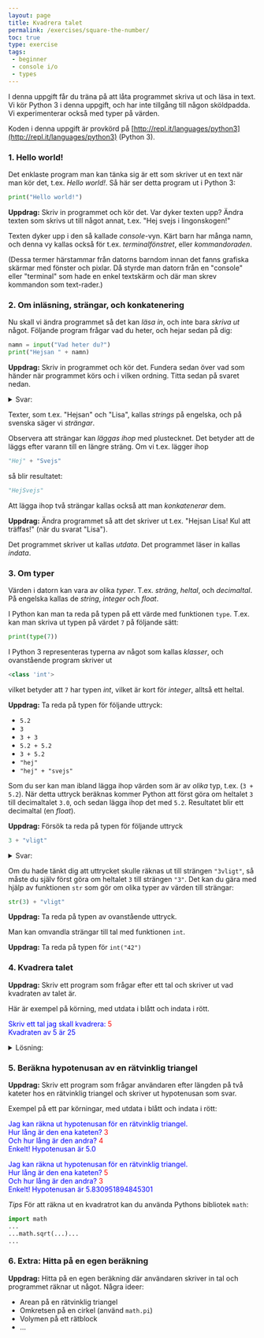 ```yaml
---
layout: page
title: Kvadrera talet
permalink: /exercises/square-the-number/
toc: true
type: exercise
tags:
 - beginner
 - console i/o
 - types
---
```

I denna uppgift får du träna på att låta programmet skriva ut och läsa in text. Vi kör Python 3 i denna uppgift, och har inte tillgång till någon sköldpadda. Vi experimenterar också med typer på värden.

Koden i denna uppgift är provkörd på [http://repl.it/languages/python3](http://repl.it/languages/python3) (Python 3).

### 1. Hello world!

Det enklaste program man kan tänka sig är ett som skriver ut en text när man kör det, t.ex. *Hello world!*. Så här ser detta program ut i Python 3:

```python
print("Hello world!")
```

**Uppdrag:** Skriv in programmet och kör det. Var dyker texten upp? Ändra texten som skrivs ut till något annat, t.ex. "Hej svejs i lingonskogen!"

Texten dyker upp i den så kallade *console*-vyn. Kärt barn har många namn, och denna vy kallas också för t.ex. *terminalfönstret*, eller *kommandoraden*.

(Dessa termer härstammar från datorns barndom innan det fanns grafiska skärmar med fönster och pixlar. Då styrde man datorn från en "console" eller "terminal" som hade en enkel textskärm och där man skrev kommandon som text-rader.)

### 2. Om inläsning, strängar, och konkatenering

Nu skall vi ändra programmet så det kan *läsa in*, och inte bara *skriva ut* något. Följande program frågar vad du heter, och hejar sedan på dig:

```python
namn = input("Vad heter du?")
print("Hejsan " + namn)
```
**Uppdrag:** Skriv in programmet och kör det. Fundera sedan över vad som händer när programmet körs och i vilken ordning. Titta sedan på svaret nedan.


<details>
<summary markdown="span">
Svar:
</summary>
<ol>
<li>Programmet skriver ut texten "Vad heter du?" och väntar på svar.
<li>Användaren skriver in ett svar, t.ex. "Lisa", och trycker på return.
<li>Programmet fortsätter köra och lagrar svaret ("Lisa") i variabeln <i>namn</i>.
<li>Programmet lägger ihop texten "Hejsan " med texten i variabeln <i>namn</i> till den längre texten: "Hejsan Lisa"
<li>Programmet skriver ut den längre texten, "Hejsan Lisa".
</ol>
</details>

Texter, som t.ex. "Hejsan" och "Lisa", kallas *strings* på engelska, och på svenska säger vi *strängar*.

Observera att strängar kan *läggas ihop* med plustecknet. Det betyder att de läggs efter varann till en längre sträng. Om vi t.ex. lägger ihop
```python
"Hej" + "Svejs"
```
så blir resultatet:
```python
"HejSvejs"
```

Att lägga ihop två strängar kallas också att man *konkatenerar* dem.

**Uppdrag:** Ändra programmet så att det skriver ut t.ex. "Hejsan Lisa! Kul att träffas!" (när du svarat "Lisa").

Det programmet skriver ut kallas *utdata*. Det programmet läser in kallas *indata*.

### 3. Om typer

Värden i datorn kan vara av olika *typer*. T.ex. *sträng*, *heltal*, och *decimaltal*. På engelska kallas de *string*, *integer* och *float*.

I Python kan man ta reda på typen på ett värde med funktionen `type`. T.ex. kan man skriva ut typen på värdet `7` på följande sätt:

```python
print(type(7))
```

I Python 3 representeras typerna av något som kallas *klasser*, och ovanstående program skriver ut

```python
<class 'int'>
```

vilket betyder att `7` har typen *int*, vilket är kort för *integer*, alltså ett heltal.

**Uppdrag:** Ta reda på typen för följande uttryck:
  * `5.2`
  * `3`
  * `3 + 3`
  * `5.2 + 5.2`
  * `3 + 5.2`
  * `"hej"`
  * `"hej" + "svejs"`

Som du ser kan man ibland lägga ihop värden som är av *olika* typ, t.ex. (`3 + 5.2`). När detta uttryck beräknas kommer Python att först göra om heltalet `3` till decimaltalet `3.0`, och sedan lägga ihop det med `5.2`. Resultatet blir ett decimaltal (en *float*).

**Uppdrag:** Försök ta reda på typen för följande uttryck
```python
3 + "vligt"
```
<details>
<summary markdown="span">
Svar:
</summary>
<p>När du försöker köra ett program med ovanstående uttryck i Python 3 så får du följande fel:
<pre>
TypeError: unsupported operand type(s) for +: 'int' and 'str'
</pre>
Det betyder alltså att Python 3 <i>inte</i> stödjer att man lägger ihop heltal med strängar.
</p>
</details>


Om du hade tänkt dig att uttrycket skulle räknas ut till strängen `"3vligt"`, så måste du själv först göra om heltalet `3` till strängen `"3"`. Det kan du gära med hjälp av funktionen `str` som gör om olika typer av värden till strängar:

```python
str(3) + "vligt"
```

**Uppdrag:** Ta reda på typen av ovanstående uttryck.

Man kan omvandla strängar till tal med funktionen `int`.

**Uppdrag:** Ta reda på typen för `int("42")`

### 4. Kvadrera talet

**Uppdrag:** Skriv ett program som frågar efter ett tal och skriver ut vad kvadraten av talet är.

Här är exempel på körning, med utdata i blått och indata i rött.

<p>
<font color="blue">Skriv ett tal jag skall kvadrera: </font><font color="red">5</font><br>
<font color="blue">Kvadraten av 5 är 25</font>
</p>

<details>
<summary markdown="span">
Lösning:
</summary>
<pre>
tal = int(input("Skriv ett tal jag skall kvadrera: "))
kvadrat = tal * tal
print("Kvadraten av " + str(tal) + " är " + str(kvadrat))
</pre>
</details>

### 5. Beräkna hypotenusan av en rätvinklig triangel

**Uppdrag:** Skriv ett program som frågar användaren efter längden på två kateter hos en rätvinklig triangel och skriver ut hypotenusan som svar.

Exempel på ett par körningar, med utdata i blått och indata i rött:

<p>
<font color="blue">Jag kan räkna ut hypotenusan för en rätvinklig triangel.<br>
Hur lång är den ena kateten?</font> <font color="red">3</font><br>
<font color="blue">Och hur lång är den andra?</font> <font color="red">4</font><br>
<font color="blue">Enkelt! Hypotenusan är 5.0</font>
</p>


<p>
<font color="blue">Jag kan räkna ut hypotenusan för en rätvinklig triangel.<br>
Hur lång är den ena kateten?</font> <font color="red">5</font><br>
<font color="blue">Och hur lång är den andra?</font> <font color="red">3</font><br>
<font color="blue">Enkelt! Hypotenusan är 5.830951894845301</font>
</p>

*Tips* För att räkna ut en kvadratrot kan du använda Pythons bibliotek `math`:

```python
import math
...
...math.sqrt(...)...
...
```

### 6. Extra: Hitta på en egen beräkning

**Uppdrag:** Hitta på en egen beräkning där användaren skriver in tal och programmet räknar ut något. Några ideer:
  * Arean på en rätvinklig triangel
  * Omkretsen på en cirkel (använd `math.pi`)
  * Volymen på ett rätblock
  * ...
